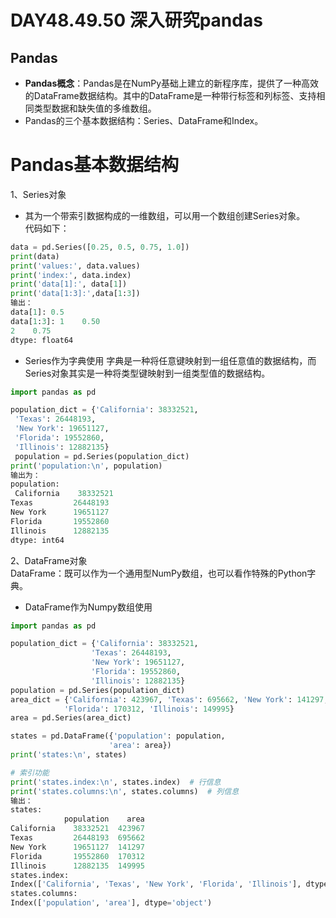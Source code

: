 # DAY48.49.50 深入研究pandas  
## Pandas
* **Pandas概念**：Pandas是在NumPy基础上建立的新程序库，提供了一种高效的DataFrame数据结构。其中的DataFrame是一种带行标签和列标签、支持相同类型数据和缺失值的多维数组。   
* Pandas的三个基本数据结构：Series、DataFrame和Index。
# Pandas基本数据结构
1、Series对象
* 其为一个带索引数据构成的一维数组，可以用一个数组创建Series对象。   
代码如下：
```python
data = pd.Series([0.25, 0.5, 0.75, 1.0])
print(data)
print('values:', data.values)
print('index:', data.index)
print('data[1]:', data[1])
print('data[1:3]:',data[1:3])
输出：
data[1]: 0.5
data[1:3]: 1    0.50
2    0.75
dtype: float64
```

* Series作为字典使用
字典是一种将任意键映射到一组任意值的数据结构，而Series对象其实是一种将类型键映射到一组类型值的数据结构。   
```python
import pandas as pd

population_dict = {'California': 38332521,
 'Texas': 26448193,
 'New York': 19651127,
 'Florida': 19552860,
 'Illinois': 12882135}
 population = pd.Series(population_dict)
print('population:\n', population)
输出为：
population:
 California    38332521
Texas         26448193
New York      19651127
Florida       19552860
Illinois      12882135
dtype: int64
```
2、DataFrame对象  
DataFrame：既可以作为一个通用型NumPy数组，也可以看作特殊的Python字典。   
* DataFrame作为Numpy数组使用
 ```python
 import pandas as pd

population_dict = {'California': 38332521,
                   'Texas': 26448193,
                   'New York': 19651127,
                   'Florida': 19552860,
                   'Illinois': 12882135}
population = pd.Series(population_dict)
area_dict = {'California': 423967, 'Texas': 695662, 'New York': 141297,
             'Florida': 170312, 'Illinois': 149995}
area = pd.Series(area_dict)

states = pd.DataFrame({'population': population,
                       'area': area})
print('states:\n', states)

# 索引功能
print('states.index:\n', states.index)  # 行信息
print('states.columns:\n', states.columns)  # 列信息
输出：
states:
             population    area
California    38332521  423967
Texas         26448193  695662
New York      19651127  141297
Florida       19552860  170312
Illinois      12882135  149995
states.index:
 Index(['California', 'Texas', 'New York', 'Florida', 'Illinois'], dtype='object')
states.columns:
 Index(['population', 'area'], dtype='object')
 ```


